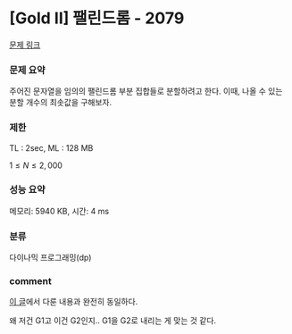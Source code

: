 # [Gold II] 팰린드롬 - 2079

[문제 링크](https://www.acmicpc.net/problem/2079)

### 문제 요약

<p> 주어진 문자열을 임의의 팰린드롬 부분 집합들로 분할하려고 한다. 이때, 나올 수 있는 분할 개수의 최솟값을 구해보자. </p>

### 제한

TL : 2sec, ML : 128 MB

$1 ≤ N ≤ 2,000$

### 성능 요약

메모리: 5940 KB, 시간: 4 ms

### 분류

다이나믹 프로그래밍(dp)

### comment

[이 글](https://github.com/pill27211/Baekjoon/tree/main/Gold/DP/1509_%ED%8C%B0%EB%A6%B0%EB%93%9C%EB%A1%AC%20%EB%B6%84%ED%95%A0)에서 다룬 내용과 완전히 동일하다.

왜 저건 G1고 이건 G2인지.. G1을 G2로 내리는 게 맞는 것 같다.
